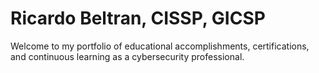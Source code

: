 <H1>Ricardo Beltran, CISSP, GICSP</H1>
Welcome to my portfolio of educational accomplishments, certifications, and continuous learning as a cybersecurity professional.
